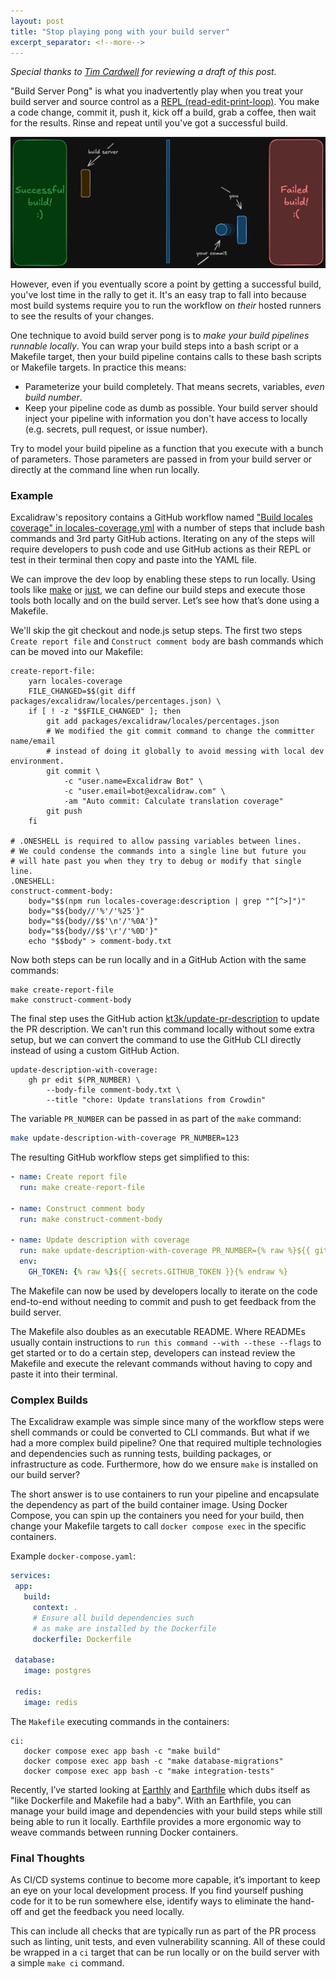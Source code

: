 ```yaml
---
layout: post
title: "Stop playing pong with your build server"
excerpt_separator: <!--more-->
---
```


_Special thanks to [Tim Cardwell](https://www.linkedin.com/in/tim-cardwell) for
reviewing a draft of this post._

"Build Server Pong" is what you inadvertently play when you treat your build
server and source control as a [REPL
(read-edit-print-loop)](https://en.wikipedia.org/wiki/Read%E2%80%93eval%E2%80%93print_loop).
You make a code change, commit it, push it, kick off a build, grab a coffee,
then wait for the results. Rinse and repeat until you've got a successful build.

![Build Server Pong](/images/build-server-pong.png)

However, even if you eventually score a point by getting a successful build,
you've lost time in the rally to get it. It's an easy trap to fall into because
most build systems require you to run the workflow on *their* hosted runners to
see the results of your changes.

<!--more-->

One technique to avoid build server pong is to *make your build pipelines 
runnable locally*. You can wrap your build steps into a bash script or a
Makefile target, then your build pipeline contains calls to these bash scripts or
Makefile targets. In practice this means:

- Parameterize your build completely. That means secrets, variables, *even build
  number*.
- Keep your pipeline code as dumb as possible. Your build server should inject
  your pipeline with information you don't have access to locally (e.g. secrets,
  pull request, or issue number).

Try to model your build pipeline as a function that you execute with a bunch of
parameters. Those parameters are passed in from your build server or directly at
the command line when run locally.

### Example

Excalidraw's repository contains a GitHub workflow named ["Build locales
coverage" in
locales-coverage.yml](https://github.com/excalidraw/excalidraw/blob/master/.github/workflows/locales-coverage.yml)
with a number of steps that include bash commands and 3rd party GitHub actions.
Iterating on any of the steps will require developers to push code and use
GitHub actions as their REPL or test in their terminal then copy and paste into
the YAML file.

We can improve the dev loop by enabling these steps to run locally. Using tools
like [make](https://en.wikipedia.org/wiki/Make_\(software\)) or
[just](https://github.com/casey/just), we can define our build steps and execute
those tools both locally and on the build server. Let’s see how that’s done
using a Makefile.

We'll skip the git checkout and node.js setup steps. The first two steps `Create
report file` and `Construct comment body` are bash commands which can be moved
into our Makefile:

```make
create-report-file:
	yarn locales-coverage
	FILE_CHANGED=$$(git diff packages/excalidraw/locales/percentages.json) \
	if [ ! -z "$$FILE_CHANGED" ]; then
		git add packages/excalidraw/locales/percentages.json
		# We modified the git commit command to change the committer name/email
		# instead of doing it globally to avoid messing with local dev environment.
		git commit \
			-c "user.name=Excalidraw Bot" \
			-c "user.email=bot@excalidraw.com" \
			-am "Auto commit: Calculate translation coverage"
		git push
	fi

# .ONESHELL is required to allow passing variables between lines.
# We could condense the commands into a single line but future you
# will hate past you when they try to debug or modify that single line.
.ONESHELL:
construct-comment-body:
	body="$$(npm run locales-coverage:description | grep "^[^>]")"
	body="$${body//'%'/'%25'}"
	body="$${body//$$'\n'/'%0A'}"
	body="$${body//$$'\r'/'%0D'}"
	echo "$$body" > comment-body.txt
```

Now both steps can be run locally and in a GitHub Action with the same commands:

```
make create-report-file  
make construct-comment-body
```

The final step uses the GitHub action
[kt3k/update-pr-description](https://github.com/kt3k/update-pr-description) to
update the PR description. We can't run this command locally without some extra
setup, but we can convert the command to use the GitHub CLI directly instead of
using a custom GitHub Action.

```make
update-description-with-coverage:
	gh pr edit $(PR_NUMBER) \
		--body-file comment-body.txt \
		--title "chore: Update translations from Crowdin"
```

The variable `PR_NUMBER` can be passed in as part of the `make` command:

```bash
make update-description-with-coverage PR_NUMBER=123
```

The resulting GitHub workflow steps get simplified to this:

```yaml
- name: Create report file  
  run: make create-report-file

- name: Construct comment body  
  run: make construct-comment-body

- name: Update description with coverage  
  run: make update-description-with-coverage PR_NUMBER={% raw %}${{ github.event.number }}{% endraw %}
  env:  
	GH_TOKEN: {% raw %}${{ secrets.GITHUB_TOKEN }}{% endraw %}
```

The Makefile can now be used by developers locally to iterate on the code
end-to-end without needing to commit and push to get feedback from the build
server.

The Makefile also doubles as an executable README. Where READMEs usually
contain instructions to `run this command --with --these --flags` to get started
or to do a certain step, developers can instead review the Makefile and execute
the relevant commands without having to copy and paste it into their terminal.

### Complex Builds

The Excalidraw example was simple since many of the workflow steps were shell
commands or could be converted to CLI commands. But what if we had a more
complex build pipeline? One that required multiple technologies and dependencies
such as running tests, building packages, or infrastructure as code.
Furthermore, how do we ensure `make` is installed on our build server?

The short answer is to use containers to run your pipeline and encapsulate the
dependency as part of the build container image. Using Docker Compose, you can
spin up the containers you need for your build, then change your Makefile targets
to call `docker compose exec` in the specific containers.

Example `docker-compose.yaml`:

```yaml
services:  
 app:  
   build:  
	 context: .  
	 # Ensure all build dependencies such
	 # as make are installed by the Dockerfile
	 dockerfile: Dockerfile

 database:  
   image: postgres

 redis:  
   image: redis
```

The `Makefile` executing commands in the containers:

```make
ci:
   docker compose exec app bash -c "make build"  
   docker compose exec app bash -c "make database-migrations"  
   docker compose exec app bash -c "make integration-tests"
```

Recently, I’ve started looking at [Earthly](https://earthly.dev) and
[Earthfile](https://docs.earthly.dev/docs/earthfile) which dubs itself as "like
Dockerfile and Makefile had a baby". With an Earthfile, you can manage your
build image and dependencies with your build steps while still being able to
run it locally. Earthfile provides a more ergonomic way to weave commands
between running Docker containers.

### Final Thoughts

As CI/CD systems continue to become more capable, it’s
important to keep an eye on your local development process. If you find yourself
pushing code for it to be run somewhere else, identify ways to eliminate the
hand-off and get the feedback you need locally.

This can include all checks that are typically run as part of the PR process
such as linting, unit tests, and even vulnerability scanning. All of these could
be wrapped in a `ci` target that can be run locally or on the build server with
a simple `make ci` command.

